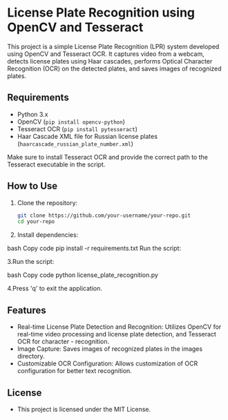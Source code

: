 # License Plate Recognition using OpenCV and Tesseract

This project is a simple License Plate Recognition (LPR) system developed using OpenCV and Tesseract OCR. It captures video from a webcam, detects license plates using Haar cascades, performs Optical Character Recognition (OCR) on the detected plates, and saves images of recognized plates.

## Requirements

- Python 3.x
- OpenCV (`pip install opencv-python`)
- Tesseract OCR (`pip install pytesseract`)
- Haar Cascade XML file for Russian license plates (`haarcascade_russian_plate_number.xml`)

Make sure to install Tesseract OCR and provide the correct path to the Tesseract executable in the script.

## How to Use

1. Clone the repository:

   ```bash
   git clone https://github.com/your-username/your-repo.git
   cd your-repo
   
2. Install dependencies:

  bash
  Copy code
  pip install -r requirements.txt
  Run the script:
  
3.Run the script:

  bash
  Copy code
  python license_plate_recognition.py
  
4.Press 'q' to exit the application.

## Features
- Real-time License Plate Detection and Recognition: Utilizes OpenCV for real-time video processing and license plate detection, and Tesseract OCR for character - recognition.
- Image Capture: Saves images of recognized plates in the images directory.
- Customizable OCR Configuration: Allows customization of OCR configuration for better text recognition.

## License
- This project is licensed under the MIT License.
